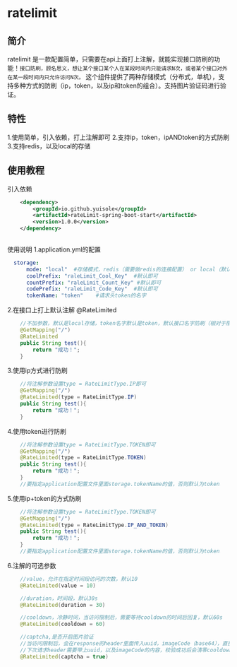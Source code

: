 # ratelimit
## 简介
ratelimit 是一款配置简单，只需要在api上面打上注解，就能实现接口防刷的功能！`接口防刷，顾名思义，想让某个接口某个人在某段时间内只能请求N次，或者某个接口对外在某一段时间内只允许访问N次。`
这个组件提供了两种存储模式（分布式，单机），支持多种方式的防刷（ip，token，以及ip和token的组合）。支持图片验证码进行验证。

## 特性
1.使用简单，引入依赖，打上注解即可
2.支持ip，token，ipANDtoken的方式防刷
3.支持redis，以及local的存储

## 使用教程

引入依赖
```xml
    <dependency>
        <groupId>io.github.yuisole</groupId>
        <artifactId>rateLimit-spring-boot-start</artifactId>
        <version>1.0.0</version>
    </dependency>
    
```
使用说明
1.application.yml的配置
```yml
  storage:
      mode: "local"  #存储模式，redis（需要做redis的连接配置） or local（默认）
      coolPrefix: "raleLimit_Cool_Key"  #默认即可
      countPrefix: "raleLimit_Count_Key" #默认即可
      codePrefix: "raleLimit_Code_Key"  #默认即可
      tokenName: "token"    #请求头token的名字
```

2.在接口上打上默认注解 @RateLimited
```java
    //不加参数，默认是local存储，token名字默认是token，默认接口名字防刷（相对于限流）
    @GetMapping("/")
    @RateLimited
    public String test(){
        return "成功！";
    }
```
3.使用ip方式进行防刷
```java
    //将注解参数设置type = RateLimitType.IP即可
    @GetMapping("/")
    @RateLimited(type = RateLimitType.IP)
    public String test(){
        return "成功！";
    }
```
4.使用token进行防刷
```java
    //将注解参数设置type = RateLimitType.TOKEN即可
    @GetMapping("/")
    @RateLimited(type = RateLimitType.TOKEN)
    public String test(){
        return "成功！";
    }
    //要指定application配置文件里面storage.tokenName的值，否则默认为token
```
5.使用ip+token的方式防刷
```java
    //将注解参数设置type = RateLimitType.TOKEN即可
    @GetMapping("/")
    @RateLimited(type = RateLimitType.IP_AND_TOKEN)
    public String test(){
        return "成功！";
    }
    //要指定application配置文件里面storage.tokenName的值，否则默认为token
```
6.注解的可选参数
```java
    //value，允许在指定时间段访问的次数，默认10
    @RateLimited(value = 10)

    //duration，时间段，默认30s
    @RateLimited(duration = 30) 

    //cooldown，冷静时间，当访问限制后，需要等待cooldown的时间后回复，默认60s
    @RateLimited(cooldown = 60)

    //captcha,是否开启图片验证
    //当访问限制后，会在response的header里面传入uuid，imageCode（base64），直接放在img标签即可显示
    //下次请求header需要带上uuid，以及imageCode的内容，校验成功后会清零cooldown，恢复访问
    @RateLimited(captcha = true)
```